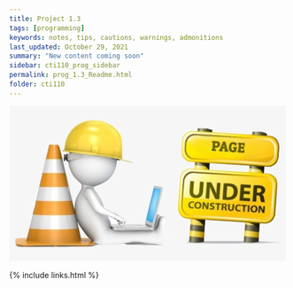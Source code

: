 ```yaml
---
title: Project 1.3
tags: [programming]
keywords: notes, tips, cautions, warnings, admonitions
last_updated: October 29, 2021
summary: "New content coming soon"
sidebar: cti110_prog_sidebar
permalink: prog_1.3_Readme.html
folder: cti110
---
```


![under construction](../../images/new-content-coming-soon-web-page-is-under.png)

{% include links.html %}

